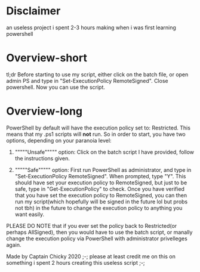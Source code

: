 # Disclaimer
an useless project i spent 2-3 hours making when i was first learning powershell

# Overview-short
tl;dr Before starting to use my script, either click on the batch file, or open admin PS and type in "Set-ExecutionPolicy RemoteSigned". Close powershell. Now you can use the script.

# Overview-long
PowerShell by default will have the execution policy set to: Restricted. This means that my .ps1 scripts will ****not**** run. 
So in order to start, you have two options, depending on your paranoia level:

1. """""Unsafe""""" option: 
Click on the batch script I have provided, follow the instructions given.

2. """""Safe""""" option: 
First run PowerShell as administrator, and type in "Set-ExecutionPolicy RemoteSigned". When prompted, type "Y".
This should have set your execution policy to RemoteSigned, but just to be safe, type in "Get-ExecutionPolicy" to check. 
Once you have verified that you have set the execution policy to RemoteSigned, you can then run my script(which hopefully will
be signed in the future lol but probs not tbh) in the future to change the execution policy to anything you want easily.

PLEASE DO NOTE that if you ever set the policy back to Restricted(or perhaps AllSigned), then you would have to use the batch script,
or manally change the execution policy via PowerShell with administrator privelleges again.

Made by Captain Chicky 2020
;-; please at least credit me on this on something i spent 2 hours creating this useless script ;-;
